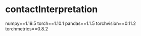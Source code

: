 # contactInterpretation

numpy==1.19.5
torch==1.10.1
pandas==1.1.5
torchvision==0.11.2
torchmetrics==0.8.2
